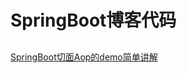 # SpringBoot博客代码
##
[SpringBoot切面Aop的demo简单讲解](https://www.cnblogs.com/xuwujing/p/12927081.html)

## 
